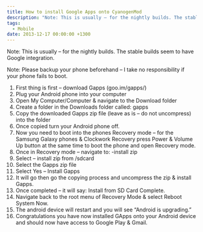 ```yaml
---
title: How to install Google Apps onto CyanogenMod
description: "Note: This is usually – for the nightly builds. The stable builds seem to have Google integration."
tags:
  - Mobile
date: 2013-12-17 00:00:00 +1300
---
```

Note: This is usually – for the nightly builds. The stable builds seem to have Google integration.

Note: Please backup your phone beforehand – I take no responsibility if your phone fails to boot.
  
  1. First thing is first – download Gapps (goo.im/gapps/)
  2. Plug your Android phone into your computer
  3. Open My Computer/Computer & navigate to the Download folder
  4. Create a folder in the Downloads folder called: gapps
  5. Copy the downloaded Gapps zip file (leave as is – do not uncompress) into the folder
  6. Once copied turn your Android phone off.
  7. Now you need to boot into the phones Recovery mode – for the Samsung Galaxy phones & Clockwork Recovery press Power & Volume Up button at the same time to boot the phone and open Recovery mode.
  8. Once in Recovery mode – navigate to: -install zip
  9. Select – install zip from /sdcard
 10. Select the Gapps zip file
 11. Select Yes – Install Gapps
 12. It will go then go the copying process and uncompress the zip & install Gapps.
 13. Once completed – it will say: Install from SD Card Complete.
 14. Navigate back to the root menu of Recovery Mode & select Reboot System Now.
 15. The android device will restart and you will see &#8220;Android is upgrading.&#8221;
 16. Congratulations you have now installed GApps onto your Android device and should now have access to Google Play & Gmail.
